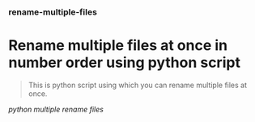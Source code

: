 ### rename-multiple-files
# Rename multiple files at once in number order using python script

> This is python script using which you can rename multiple files at once.

*python multiple  rename files*

